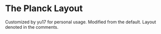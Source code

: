 # The Planck Layout

Customized by yu17 for personal usage. Modified from the default. Layout denoted in the comments.